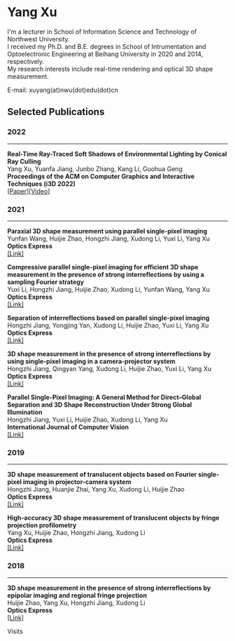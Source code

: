 # Yang Xu

I'm a lecturer in School of Information Science and Technology of Northwest University.  
I received my Ph.D. and B.E. degrees in School of Intrumentation and Optoelectronic Engineering at Beihang University in 2020 and 2014, respectively.  
My research interests include real-time rendering and optical 3D shape measurement.

E-mail: xuyang(at)nwu(dot)edu(dot)cn

## Selected Publications
### 2022
___
**Real-Time Ray-Traced Soft Shadows of Environmental Lighting by Conical Ray Culling**  
Yang Xu, Yuanfa Jiang, Junbo Zhang, Kang Li, Guohua Geng  
**Proceedings of the ACM on Computer Graphics and Interactive Techniques (i3D 2022)**  
[[Paper]](https://sapphiresoul.github.io/conicalrayculling.pdf)[[Video]](https://media.githubusercontent.com/media/sapphiresoul/sapphiresoul.github.io/main/conicalrayculling.mp4)

### 2021
___
**Paraxial 3D shape measurement using parallel single-pixel imaging**  
Yunfan Wang, Huijie Zhao, Hongzhi Jiang, Xudong Li, Yuxi Li, Yang Xu  
**Optics Express**  
[[Link]](https://doi.org/10.1364/OE.435470)

**Compressive parallel single-pixel imaging for efficient 3D shape measurement in the presence of strong interreflections by using a sampling Fourier strategy**  
Yuxi Li, Hongzhi Jiang, Huijie Zhao, Xudong Li, Yunfan Wang, Yang Xu  
**Optics Express**   
[[Link]](https://doi.org/10.1364/OE.433118)

**Separation of interreflections based on parallel single-pixel imaging**  
Hongzhi Jiang, Yongjing Yan, Xudong Li, Huijie Zhao, Yuxi Li, Yang Xu  
**Optics Express**  
[[Link]](https://doi.org/10.1364/OE.424777)

**3D shape measurement in the presence of strong interreflections by using single-pixel imaging in a camera-projector system**  
Hongzhi Jiang, Qingyan Yang, Xudong Li, Huijie Zhao, Yuxi Li, Yang Xu  
**Optics Express**  
[[Link]](https://doi.org/10.1364/OE.415296)

**Parallel Single-Pixel Imaging: A General Method for Direct–Global Separation and 3D Shape Reconstruction Under Strong Global Illumination**  
Hongzhi Jiang, Yuxi Li, Huijie Zhao, Xudong Li, Yang Xu  
**International Journal of Computer Vision**  
[[Link]](https://doi.org/10.1007/s11263-020-01413-z)

### 2019
___
**3D shape measurement of translucent objects based on Fourier single-pixel imaging in projector-camera system**  
Hongzhi Jiang, Huanjie Zhai, Yang Xu, Xudong Li, Huijie Zhao  
**Optics Express**  
[[Link]](https://doi.org/10.1364/OE.27.033564)

**High-accuracy 3D shape measurement of translucent objects by fringe projection profilometry**  
Yang Xu, Huijie Zhao, Hongzhi Jiang, Xudong Li  
**Optics Express**  
[[Link]](https://doi.org/10.1364/OE.27.018421)

### 2018
___
**3D shape measurement in the presence of strong interreflections by epipolar imaging and regional fringe projection**  
Huijie Zhao, Yang Xu, Hongzhi Jiang, Xudong Li  
**Optics Express**  
[[Link]](https://doi.org/10.1364/OE.26.007117)

<script async src="//busuanzi.ibruce.info/busuanzi/2.3/busuanzi.pure.mini.js"></script>
<span id="busuanzi_container_site_pv">Visits<span id="busuanzi_value_site_pv"></span></span>

